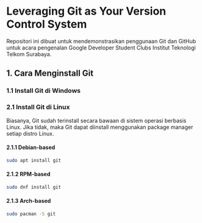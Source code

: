 # Leveraging Git as Your Version Control System

Repositori ini dibuat untuk mendemonstrasikan penggunaan Git dan GitHub untuk acara pengenalan Google Developer Student Clubs Institut Teknologi Telkom Surabaya.

## 1. Cara Menginstall Git


### 1.1 Install Git di Windows



### 2.1 Install Git di Linux

Biasanya, Git sudah terinstall secara bawaan di sistem operasi berbasis Linux. Jika tidak, maka Git dapat diinstall menggunakan package manager setiap distro Linux.

#### 2.1.1 Debian-based

```bash
sudo apt install git
```

#### 2.1.2 RPM-based

```bash
sudo dnf install git
```

#### 2.1.3 Arch-based

```bash
sudo pacman -S git
```

